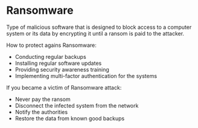 # Ransomware
Type of malicious software that is designed to block access to a computer system or its data by encrypting it until a ransom is paid to the attacker.

How to protect agains Ransomware:
- Conducting regular backups
- Installing regular software updates
- Providing security awareness training
- Implementing multi-factor authentication for the systems

If you became a victim of Ransomware attack:
- Never pay the ransom
- Disconnect the infected system from the network
- Notify the authorities
- Restore the data from known good backups

